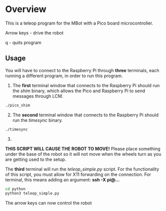# Overview

This is a teleop program for the MBot with a Pico board microcontroller. 

Arrow keys - drive the robot

q - quits program

## Usage

You will have to connect to the Raspberry Pi through **three** terminals, each running a different program, in order to run this program. 


1. The **first** terminal window that connects to the Raspberry Pi should run the *shim* binary, which allows the Pico and Raspberry Pi to send messages through LCM.

```bash
./pico_shim
```

2. The **second** terminal window that connects to the Raspberry Pi should run the *timesync* binary.

```bash
./timesync
```

3. 

**THIS SCRIPT WILL CAUSE THE ROBOT TO MOVE!** Please place something under the base of the robot so it will not move when the wheels turn as you are getting used to the setup. 

The **third** terminal will run the *teleop_simple.py* script. For the functionality of this script, you must allow for X11 forwarding on the connection. For terminal, this means adding an argument: **ssh -X pi@...**

```bash
cd python
python3 teleop_simple.py
```

The arrow keys can now control the robot

